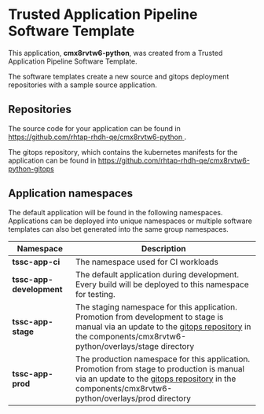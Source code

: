 # Trusted Application Pipeline Software Template

This application, **cmx8rvtw6-python**, was created from a Trusted Application Pipeline Software Template.

The software templates create a new source and gitops deployment repositories with a sample source application. 

## Repositories

The source code for your application can be found in [https://github.com/rhtap-rhdh-qe/cmx8rvtw6-python ](https://github.com/rhtap-rhdh-qe/cmx8rvtw6-python ).
 
The gitops repository, which contains the kubernetes manifests for the application can be found in 
[https://github.com/rhtap-rhdh-qe/cmx8rvtw6-python-gitops ](https://github.com/rhtap-rhdh-qe/cmx8rvtw6-python-gitops ) 

## Application namespaces 

The default application will be found in the following namespaces. Applications can be deployed into unique namespaces or multiple software templates can also bet generated into the same group namespaces.  

|  Namespace   |  Description   |  
| -------- | -------- |
| **tssc-app-ci** | The namespace used for CI workloads |
| **tssc-app-development** | The default application during development. Every build will be deployed to this namespace for testing. |
| **tssc-app-stage** | The staging namespace for this application. Promotion from development to stage is manual via an update to the [gitops repository](https://github.com/rhtap-rhdh-qe/cmx8rvtw6-python-gitops ) in the components/cmx8rvtw6-python/overlays/stage directory |
| **tssc-app-prod** | The production namespace for this application. Promotion from stage to production is manual via an update to the [gitops repository](https://github.com/rhtap-rhdh-qe/cmx8rvtw6-python-gitops ) in the components/cmx8rvtw6-python/overlays/prod directory |